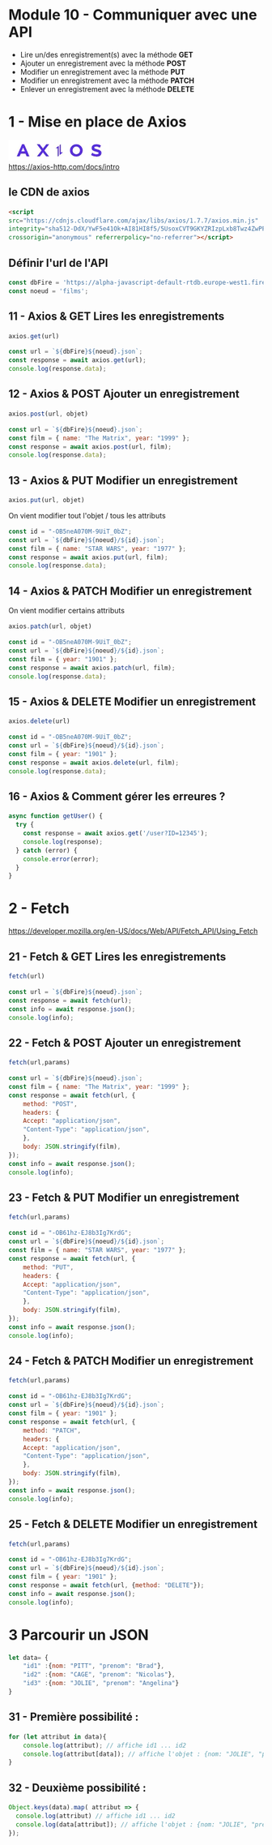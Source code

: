 # Module 10 - Communiquer avec une API

- Lire un/des enregistrement(s) avec la méthode **GET**  
- Ajouter un enregistrement avec la méthode **POST**  
- Modifier un enregistrement avec la méthode **PUT**  
- Modifier un enregistrement avec la méthode **PATCH**  
- Enlever un enregistrement avec la méthode **DELETE**  

# 1 - Mise en place de Axios
![axios](Axios.webp)  
https://axios-http.com/docs/intro


## le CDN de axios
```html
<script 
src="https://cdnjs.cloudflare.com/ajax/libs/axios/1.7.7/axios.min.js" 
integrity="sha512-DdX/YwF5e41Ok+AI81HI8f5/5UsoxCVT9GKYZRIzpLxb8Twz4ZwPPX+jQMwMhNQ9b5+zDEefc+dcvQoPWGNZ3g==" 
crossorigin="anonymous" referrerpolicy="no-referrer"></script>
```

## Définir l'url de l'API
```js
const dbFire = 'https://alpha-javascript-default-rtdb.europe-west1.firebasedatabase.app/';
const noeud = 'films';
```

## 11 - Axios & GET  Lires les enregistrements
```js
axios.get(url)
```
```js
const url = `${dbFire}${noeud}.json`;
const response = await axios.get(url);
console.log(response.data);
```

## 12 - Axios & POST  Ajouter un enregistrement
```js
axios.post(url, objet)
```
```js
const url = `${dbFire}${noeud}.json`;
const film = { name: "The Matrix", year: "1999" };
const response = await axios.post(url, film);
console.log(response.data);
```
## 13 - Axios & PUT   Modifier un enregistrement
```js
axios.put(url, objet)
```
On vient modifier tout l'objet / tous les attributs  
```js
const id = "-OB5neA070M-9UiT_0bZ";
const url = `${dbFire}${noeud}/${id}.json`;
const film = { name: "STAR WARS", year: "1977" };
const response = await axios.put(url, film);
console.log(response.data);
```
## 14 - Axios & PATCH   Modifier un enregistrement
On vient modifier certains attributs  
```js
axios.patch(url, objet)
```
```js
const id = "-OB5neA070M-9UiT_0bZ";
const url = `${dbFire}${noeud}/${id}.json`;
const film = { year: "1901" };
const response = await axios.patch(url, film);
console.log(response.data);
```
## 15 - Axios & DELETE   Modifier un enregistrement
```js
axios.delete(url)
```
```js
const id = "-OB5neA070M-9UiT_0bZ";
const url = `${dbFire}${noeud}/${id}.json`;
const film = { year: "1901" };
const response = await axios.delete(url, film);
console.log(response.data);
```
    

## 16 - Axios & Comment gérer les erreures ?
```js
async function getUser() {
  try {
    const response = await axios.get('/user?ID=12345');
    console.log(response);
  } catch (error) {
    console.error(error);
  }
}
```

# 2 - Fetch
https://developer.mozilla.org/en-US/docs/Web/API/Fetch_API/Using_Fetch
## 21 - Fetch & GET  Lires les enregistrements
```js
fetch(url)
```
```js
const url = `${dbFire}${noeud}.json`;
const response = await fetch(url);
const info = await response.json();
console.log(info);
```

## 22 - Fetch & POST  Ajouter un enregistrement
```js
fetch(url,params)
```
```js
const url = `${dbFire}${noeud}.json`;
const film = { name: "The Matrix", year: "1999" };
const response = await fetch(url, {
    method: "POST",
    headers: {
    Accept: "application/json",
    "Content-Type": "application/json",
    },
    body: JSON.stringify(film),
});
const info = await response.json();
console.log(info);
```


## 23 - Fetch & PUT   Modifier un enregistrement
```js
fetch(url,params)
```
```js
const id = "-OB61hz-EJ8b3Ig7KrdG";
const url = `${dbFire}${noeud}/${id}.json`;
const film = { name: "STAR WARS", year: "1977" };
const response = await fetch(url, {
    method: "PUT",
    headers: {
    Accept: "application/json",
    "Content-Type": "application/json",
    },
    body: JSON.stringify(film),
});
const info = await response.json();
console.log(info);
```
## 24 - Fetch & PATCH   Modifier un enregistrement
```js
fetch(url,params)
```
```js
const id = "-OB61hz-EJ8b3Ig7KrdG";
const url = `${dbFire}${noeud}/${id}.json`;
const film = { year: "1901" };
const response = await fetch(url, {
    method: "PATCH",
    headers: {
    Accept: "application/json",
    "Content-Type": "application/json",
    },
    body: JSON.stringify(film),
});
const info = await response.json();
console.log(info);
```
## 25 - Fetch & DELETE   Modifier un enregistrement
```js
fetch(url,params)
```
```js
const id = "-OB61hz-EJ8b3Ig7KrdG";
const url = `${dbFire}${noeud}/${id}.json`;
const film = { year: "1901" };
const response = await fetch(url, {method: "DELETE"});
const info = await response.json();
console.log(info);
```
# 3 Parcourir un JSON
```js
let data= {
    "id1" :{nom: "PITT", "prenom": "Brad"},
    "id2" :{nom: "CAGE", "prenom": "Nicolas"},
    "id3" :{nom: "JOLIE", "prenom": "Angelina"}
}
```
## 31 - Première possibilité :
```js
for (let attribut in data){
    console.log(attribut); // affiche id1 ... id2
    console.log(attribut[data]); // affiche l'objet : {nom: "JOLIE", "prenom": "Angelina"}
}
```

## 32 - Deuxième possibilité :
```js
Object.keys(data).map( attribut => {
  console.log(attribut) // affiche id1 ... id2
  console.log(data[attribut]); // affiche l'objet : {nom: "JOLIE", "prenom": "Angelina"}
});
```


